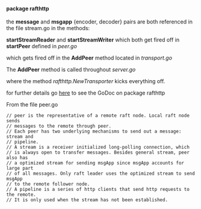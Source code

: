
#### package rafthttp

the **message** and **msgapp** {encoder, decoder} pairs are both referenced
in the file stream.go in the methods:

**startStreamReader** and **startStreamWriter** which both get fired off in **startPeer**
defined in *peer.go*

which gets fired off in the **AddPeer** method located in *transport.go*

The **AddPeer** method is called throughout *server.go*

where the method *rafthttp.NewTransporter* kicks everything off.

for further details go
[here](http://godoc.org/github.com/coreos/etcd/rafthttp)
to see the GoDoc on package rafthttp


From the file peer.go
```
// peer is the representative of a remote raft node. Local raft node sends
// messages to the remote through peer.
// Each peer has two underlying mechanisms to send out a message: stream and
// pipeline.
// A stream is a receiver initialized long-polling connection, which
// is always open to transfer messages. Besides general stream, peer also has
// a optimized stream for sending msgApp since msgApp accounts for large part
// of all messages. Only raft leader uses the optimized stream to send msgApp
// to the remote follower node.
// A pipeline is a series of http clients that send http requests to the remote.
// It is only used when the stream has not been established.
```
